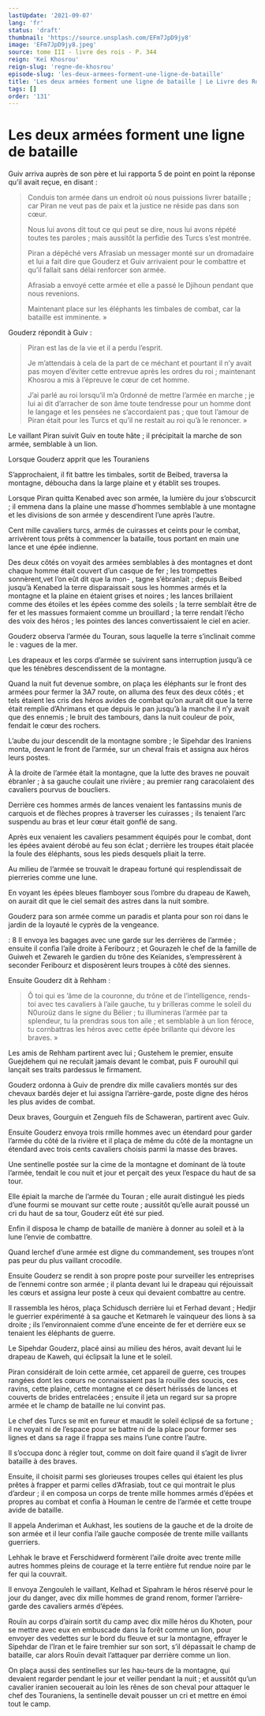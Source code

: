 ```yaml
---
lastUpdate: '2021-09-07'
lang: 'fr'
status: 'draft'
thumbnail: 'https://source.unsplash.com/EFm7JpD9jy8'
image: 'EFm7JpD9jy8.jpeg'
source: tome III - livre des rois - P. 344
reign: 'Keï Khosrou'
reign-slug: 'regne-de-khosrou'
episode-slug: 'les-deux-armees-forment-une-ligne-de-bataille'
title: 'Les deux armées forment une ligne de bataille | Le Livre des Rois | Shâhnâmeh'
tags: []
order: '131'
---
```


<!-- LTeX: language=fr -->

# Les deux armées forment une ligne de bataille

Guiv arriva auprès de son père et lui rapporta 5 de point en point la réponse qu’il avait reçue, en disant :

> Conduis ton armée dans un endroit où nous puissions livrer bataille ; car Piran ne veut pas de paix et la justice ne réside pas dans son cœur.
>
> Nous lui avons dit tout ce qui peut se dire, nous lui avons répété toutes tes paroles ; mais aussitôt la perfidie des Turcs s’est montrée.
>
> Piran a dépêché vers Afrasiab un messager monté sur un dromadaire et lui a fait dire que Gouderz et Guiv arrivaient pour le combattre et qu’il fallait sans délai renforcer son armée.
>
> Afrasiab a envoyé cette armée et elle a passé le Djihoun pendant que nous revenions.
>
> Maintenant place sur les éléphants les timbales de combat, car la bataille est imminente. »

Gouderz répondit à Guiv :

> Piran est las de la vie et il a perdu l’esprit.
>
> Je m’attendais à cela de la part de ce méchant et pourtant il n’y avait pas moyen d’éviter cette entrevue après les ordres du roi ; maintenant Khosrou a mis à l’épreuve le cœur de cet homme.
>
> J’ai parlé au roi lorsqu’il m’a 0rdonné de mettre l’armée en marche ; je lui ai dit d’arracher de son âme toute tendresse pour un homme dont le langage et les pensées ne s’accordaient pas ; que tout l’amour de Piran était pour les Turcs et qu’il ne restait au roi qu’à le renoncer. »

Le vaillant Piran suivit Guiv en toute hâte ; il précipitait la marche de son armée, semblable à un lion.

Lorsque Gouderz apprit que les Touraniens

S’approchaient, il fit battre les timbales, sortit de Beibed, traversa la montagne, déboucha dans la large plaine et y établit ses troupes.

Lorsque Piran quitta Kenabed avec son armée, la lumière du jour s’obscurcit ; il emmena dans la plaine une masse d’hommes semblable à une montagne et les divisions de son armée y descendirent l’une après l’autre.

Cent mille cavaliers turcs, armés de cuirasses et ceints pour le combat, arrivèrent tous prêts à commencer la bataille, tous portant en main une lance et une épée indienne.

Des deux côtés on voyait des armées semblables à des montagnes et dont chaque homme était couvert d’un casque de fer ; les trompettes sonnèrent,vet l’on eût dit que la mon-
, tagne s’ébranlait ; depuis Beibed jusqu’à Kenabed la terre disparaissait sous les hommes armés et la montagne et la plaine en étaient grises et noires ; les lances brillaient comme des étoiles et les épées comme des soleils ; la terre semblait être de fer et les massues formaient comme un brouillard ; la terre rendait l’écho des voix des héros ; les pointes des lances convertissaient le ciel en acier.

Gouderz observa l’armée du Touran, sous laquelle la terre s’inclinait comme le : vagues de la mer.

Les drapeaux et les corps d’armée se suivirent sans interruption jusqu’à ce que les ténèbres descendissent de la montagne.

Quand la nuit fut devenue sombre, on plaça les éléphants sur le front des armées pour fermer la 3A7 route, on alluma des feux des deux côtés ; et tels étaient les cris des héros avides de combat qu’on aurait dit que la terre était remplie d’Ahrimans et que depuis le pan jusqu’à la manche il n’y avait que des ennemis ; le bruit des tambours, dans la nuit couleur de poix, fendait le cœur des rochers.

L’aube du jour descendit de la montagne sombre ; le Sipehdar des Iraniens monta, devant le front de l’armée, sur un cheval frais et assigna aux héros leurs postes.

À la droite de l’armée était la montagne, que la lutte des braves ne pouvait ébranler ; à sa gauche coulait une rivière ; au premier rang caracolaient des cavaliers pourvus de boucliers.

Derrière ces hommes armés de lances venaient les fantassins munis de carquois et de flèches propres à traverser les cuirasses ; ils tenaient l’arc suspendu au bras et leur cœur était gonflé de sang.

Après eux venaient les cavaliers pesamment équipés pour le combat, dont les épées avaient dérobé au feu son éclat ; derrière les troupes était placée la foule des éléphants, sous les pieds desquels pliait la terre.

Au milieu de l’armée se trouvait le drapeau fortuné qui resplendissait de pierreries comme une lune.

En voyant les épées bleues flamboyer sous l’ombre du drapeau de Kaweh, on aurait dit que le ciel semait des astres dans la nuit sombre.

Gouderz para son armée comme un paradis et planta pour son roi dans le jardin de la loyauté le cyprès de la vengeance.

: 8 Il envoya les bagages avec une garde sur les derrières de l’armée ; ensuite il confia l’aile droite à Feribourz ; et Gourazeh le chef de la famille de Guiweh et Zewareh le gardien du trône des Keïanides, s’empressèrent à seconder Feribourz et disposèrent leurs troupes à côté des siennes.

Ensuite Gouderz dit à Rehham :

> Ô toi qui es ’âme de la couronne, du trône et de l’intelligence, rends-toi avec tes cavaliers à l’aile gauche, tu y brilleras comme le soleil du N0uroüz dans le signe du Bélier ; tu illumineras l’armée par ta splendeur, tu la prendras sous ton aile ; et semblable à un lion féroce, tu cornbattras les héros avec cette épée brillante qui dévore les braves. »

Les amis de Rehham partirent avec lui ; Gustehem le premier, ensuite Guejdehem qui ne reculait jamais devant le combat, puis F ourouhil qui lançait ses traits pardessus le firmament.

Gouderz ordonna à Guiv de prendre dix mille cavaliers montés sur des chevaux bardés dejer et lui assigna l’arrière-garde, poste digne des héros les plus avides de combat.

Deux braves, Gourguin et Zengueh fils de Schaweran, partirent avec Guiv.

Ensuite Gouderz envoya trois rmille hommes avec un étendard pour garder l’armée du côté de la rivière et il plaça de même du côté de la montagne un étendard avec trois cents cavaliers choisis parmi la masse des braves.

Une sentinelle postée sur la cime de la montagne et dominant de là toute l’armée, tendait le cou nuit et jour et perçait des yeux l’espace du haut de sa tour.

Elle épiait la marche de l’armée du Touran ; elle aurait distingué les pieds d’une fourmi se mouvant sur cette route ; aussitôt qu’elle aurait poussé un cri du haut de sa tour, Gouderz eût été sur pied.

Enfin il disposa le champ de bataille de manière à donner au soleil et à la lune l’envie de combattre.

Quand lerchef d’une armée est digne du commandement, ses troupes n’ont pas peur du plus vaillant crocodile.

Ensuite Gouderz se rendit à son propre poste pour surveiller les entreprises de l’ennemi contre son armée ; il planta devant lui le drapeau qui réjouissait les cœurs et assigna leur poste à ceux qui devaient combattre au centre.

Il rassembla les héros, plaça Schidusch derrière lui et Ferhad devant ; Hedjir le guerrier expérimenté à sa gauche et Ketmareh le vainqueur des lions à sa droite ; ils l’environnaient comme d’une enceinte de fer et derrière eux se tenaient les éléphants de guerre.

Le Sipehdar Gouderz, placé ainsi au milieu des héros, avait devant lui le drapeau de Kaweh, qui éclipsait la lune et le soleil.

Piran considérait de loin cette armée, cet appareil de guerre, ces troupes rangées dont les cœurs ne connaissaient pas la rouille des soucis, ces ravins, cette plaine, cette montagne et ce désert hérissés de lances et couverts de brides entrelacées ; ensuite il jeta un regard sur sa propre armée et le champ de bataille ne lui convint pas.

Le chef des Turcs se mit en fureur et maudit le soleil éclipsé de sa fortune ; il ne voyait ni de l’espace pour se battre ni de la place pour former ses lignes et dans sa rage il frappa ses mains l’une contre l’autre.

Il s’occupa donc à régler tout, comme on doit faire quand il s’agit de livrer bataille à des braves.

Ensuite, il choisit parmi ses glorieuses troupes celles qui étaient les plus prêtes à frapper et parmi celles d’Afrasiab, tout ce qui montrait le plus d’ardeur ; il en composa un corps de trente mille hommes armés d’épées et propres au combat et confia à Houman le centre de l’armée et cette troupe avide de bataille.

Il appela Anderiman et Aukhast, les soutiens de la gauche et de la droite de son armée et il leur confia l’aile gauche composée de trente mille vaillants guerriers.

Lehhak le brave et Ferschidwerd formèrent l’aile droite avec trente mille autres hommes pleins de courage et la terre entière fut rendue noire par le fer qui la couvrait.

Il envoya Zengouleh le vaillant, Kelhad et Sipahram le héros réservé pour le jour du danger, avec dix mille hommes de grand renom, former l’arrière-garde des cavaliers armés d’épées.

Rouïn au corps d’airain sortit du camp avec dix mille héros du Khoten, pour se mettre avec eux en embuscade dans la forêt comme un lion, pour envoyer des vedettes sur le bord du fleuve et sur la montagne, effrayer le Sipehdar de l’Iran et le faire tremhier sur son sort, s’il dépassait le champ de bataille, car alors Rouïn devait l’attaquer par derrière comme un lion.

On plaça aussi des sentinelles sur les hau-teurs de la montagne, qui devaient regarder pendant le jour et veiller pendant la nuit ; et aussitôt qu’un cavalier iranien secouerait au loin les rênes de son cheval pour attaquer le chef des Touraniens, la sentinelle devait pousser un cri et mettre en émoi tout le camp.
